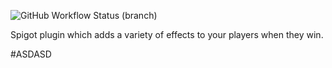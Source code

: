 ![GitHub Workflow Status (branch)](https://fotos.subefotos.com/4d1b58da3b4691c562cbc4a27c221806o.png)

Spigot plugin which adds a variety of effects to your players when they win.

#ASDASD

